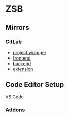 # ZSB

## Mirrors

### GitLab

- [project wrapper](https://gitlab.com/zsbrybnik/ZSB)
- [frontend](https://gitlab.com/zsbrybnik/frontend)
- [backend](https://gitlab.com/zsbrybnik/backend)
- [extension](https://gitlab.com/zsbrybnik/extension)

## Code Editor Setup

VS Code

### Addons
